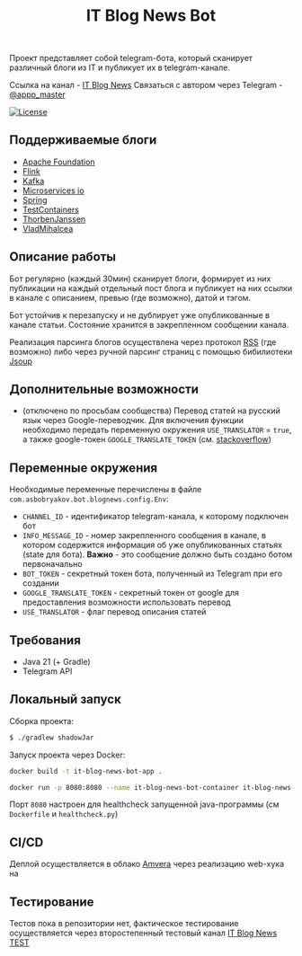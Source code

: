 <h1 align="center"> IT Blog News Bot </h1> <br>

Проект представляет собой telegram-бота, который сканирует различный блоги из IT и публикует их в telegram-канале.

Ссылка на канал - [IT Blog News](https://t.me/it_blog_news) 
Связаться с автором через Telegram - [@appp_master](https://t.me/appp_master) 

[![License](https://img.shields.io/badge/License-Apache%202.0-blue.svg)](https://opensource.org/licenses/Apache-2.0)

## Поддерживаемые блоги
- [Apache Foundation](https://news.apache.org/)
- [Flink](https://flink.apache.org/posts/)
- [Kafka](https://kafka.apache.org/blog)
- [Microservices io](https://microservices.io/)
- [Spring](https://spring.io/blog)
- [TestContainers](https://www.atomicjar.com/category/testcontainers/)
- [ThorbenJanssen](https://thorben-janssen.com/blog/)
- [VladMihalcea](https://vladmihalcea.com/blog/)

## Описание работы

Бот регулярно (каждый 30мин) сканирует блоги, формирует из них публикации на каждый отдельный пост
блога и публикует на них ссылки в канале с описанием, превью (где возможно), датой и тэгом.

Бот устойчив к перезапуску и не дублирует уже опубликованные в канале статьи. Состояние хранится в
закрепленном сообщении канала.

Реализация парсинга блогов осуществлена через протокол [RSS](https://ru.wikipedia.org/wiki/RSS) (где возможно)
либо через ручной парсинг страниц с помощью бибилиотеки [Jsoup](https://github.com/jhy/jsoup)

## Дополнительные возможности
- (отключено по просьбам сообщества) Перевод статей на русский язык через Google-переводчик. Для 
включения функции необходимо передать переменную окружения `USE_TRANSLATOR` = `true`, а также google-токен
`GOOGLE_TRANSLATE_TOKEN` (см. [stackoverflow](https://stackoverflow.com/a/48159904/13196276))

## Переменные окружения
Необходимые переменные перечислены в файле `com.asbobryakov.bot.blognews.config.Env`:
- `CHANNEL_ID` - идентификатор telegram-канала, к которому подключен бот
- `INFO_MESSAGE_ID` - номер закрепленного сообщения в канале, в котором содержится информация об уже
опубликованных статьях (state для бота). **Важно** - это сообщение должно быть создано ботом первоначально
- `BOT_TOKEN` - секретный токен бота, полученный из Telegram при его создании
- `GOOGLE_TRANSLATE_TOKEN` - секретный токен от google для предоставления возможности использовать перевод
- `USE_TRANSLATOR` - флаг перевод описания статей

## Требования
- Java 21 (+ Gradle)
- Telegram API

## Локальный запуск
Сборка проекта:
```bash
$ ./gradlew shadowJar
```
Запуск проекта через Docker:
```bash
docker build -t it-blog-news-bot-app .
```
```bash
docker run -p 8080:8080 --name it-blog-news-bot-container it-blog-news-bot-app
```
Порт `8080` настроен для healthcheck запущенной java-программы (см `Dockerfile` и `healthcheck.py`)

## CI/CD
Деплой осуществляется в облако [Amvera](https://amvera.ru/) через реализацию web-хука на 

## Тестирование
Тестов пока в репозитории нет, фактическое тестирование осуществляется через второстепенный тестовый канал
[IT Blog News TEST](https://t.me/it_blog_news_test) 
